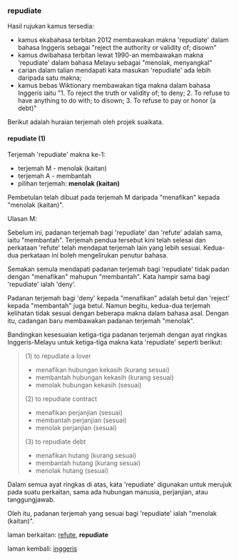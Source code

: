 ---
---

### repudiate

Hasil rujukan kamus tersedia:

* kamus ekabahasa terbitan 2012 membawakan makna 'repudiate'
dalam bahasa Inggeris sebagai "reject the authority or
validity of; disown"
* kamus dwibahasa terbitan lewat 1990-an membawakan makna
'repudiate' dalam bahasa Melayu sebagai "menolak,
menyangkal"
* carian dalam talian mendapati kata masukan 'repudiate'
ada lebih daripada satu makna;
* kamus bebas Wiktionary membawakan tiga makna dalam bahasa
Inggeris iaitu "1. To reject the truth or validity of; to
deny; 2. To refuse to have anything to do with;
to disown; 3. To refuse to pay or honor (a debt)"

Berikut adalah huraian terjemah oleh projek suaikata.

#### repudiate (1)

Terjemah 'repudiate' makna ke-1:

* terjemah M - menolak (kaitan)
* terjemah A - membantah
* pilihan terjemah: **menolak (kaitan)**

Pembetulan telah dibuat pada terjemah M daripada "menafikan"
kepada "menolak (kaitan)".

Ulasan M:

Sebelum ini, padanan terjemah bagi 'repudiate' dan 'refute'
adalah sama, iaitu "membantah". Terjemah pendua tersebut
kini telah selesai dan perkataan 'refute' telah mendapat
terjemah lain yang lebih sesuai. Kedua-dua perkataan ini
boleh mengelirukan penutur bahasa.

Semakan semula mendapati padanan terjemah bagi 'repudiate'
tidak padan dengan "menafikan" mahupun "membantah". Kata
hampir sama bagi 'repudiate' ialah 'deny'.

Padanan terjemah bagi 'deny' kepada "menafikan" adalah betul
dan 'reject' kepada "membantah" juga betul. Namun begitu,
kedua-dua terjemah kelihatan tidak sesuai dengan beberapa
makna dalam bahasa asal. Dengan itu, cadangan baru
membawakan padanan terjemah "menolak".

Bandingkan kesesuaian ketiga-tiga padanan terjemah dengan
ayat ringkas Inggeris-Melayu untuk ketiga-tiga makna kata
'repudiate' seperti berikut:

> (1) to repudiate a lover
>
> * menafikan hubungan kekasih (kurang sesuai)
> * membantah hubungan kekasih (kurang sesuai)
> * menolak hubungan kekasih (sesuai)
>
> (2) to repudiate contract
>
> * menafikan perjanjian (sesuai)
> * membantah perjanjian (sesuai)
> * menolak perjanjian (sesuai)
>
> (3) to repudiate debt
>
> * menafikan hutang (kurang sesuai)
> * membantah hutang (kurang sesuai)
> * menolak hutang (sesuai)

Dalam semua ayat ringkas di atas, kata 'repudiate' digunakan
untuk merujuk pada suatu perkaitan, sama ada hubungan
manusia, perjanjian, atau tanggungjawab.

Oleh itu, padanan terjemah yang sesuai bagi 'repudiate'
ialah "menolak (kaitan)".

laman berkaitan: [refute][1], **repudiate**

laman kembali: [inggeris][0]

  [0]: ../inggeris.md
  [1]: refute.md
